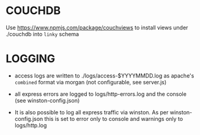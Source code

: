 
COUCHDB
=======

Use https://www.npmjs.com/package/couchviews to install views under ./couchdb into `linky` schema

LOGGING
=======

* access logs are written to ./logs/access-$YYYYMMDD.log as apache's `combined` format via morgan (not configurable, see server.js)

* all express errors are logged to logs/http-errors.log and the console (see winston-config.json)

* It is also possible to log all express traffic via winston. As per winston-config.json this is set to error only to console and warnings only to logs/http.log
